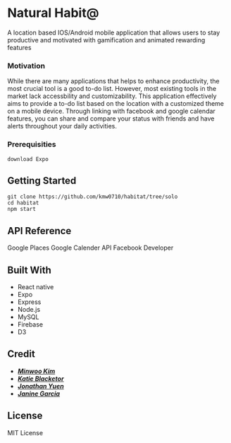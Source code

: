 # Natural Habit@

A location based IOS/Android mobile application that allows users to stay productive and motivated with gamification and animated rewarding features

### Motivation

While there are many applications that helps to enhance productivity, the most crucial tool is a good to-do list. However, most existing tools in the market lack accessbility and customizability. This application effectively aims to provide a to-do list based on the location with a customized theme on a mobile device. Through linking with facebook and google calendar features, you can share and compare your status with friends and have alerts throughout your daily activities.

### Prerequisities

```
download Expo
```

## Getting Started


```
git clone https://github.com/kmw0710/habitat/tree/solo
cd habitat
npm start
```

## API Reference

Google Places
Google Calender API
Facebook Developer

## Built With

* React native
* Expo
* Express
* Node.js
* MySQL
* Firebase
* D3

## Credit

* **_[Minwoo Kim](https://github.com/kmw0710)_**
* **_[Katie Blacketor](https://github.com/blackeka)_**
* **_[Jonathan Yuen](https://github.com/lalapro)_**
* **_[Janine Garcia](https://github.com/dustykim)_**

## License

MIT License
